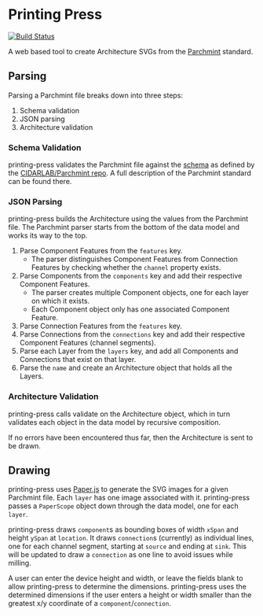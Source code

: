 # Printing Press

[![Build Status](https://travis-ci.com/brrcrites/printing-press.svg?branch=master)](https://travis-ci.com/brrcrites/printing-press)

A web based tool to create Architecture SVGs from the
[Parchmint](https://github.com/CIDARLAB/Parchmint) standard.

## Parsing
Parsing a Parchmint file breaks down into three steps:
1. Schema validation
2. JSON parsing
3. Architecture validation

### Schema Validation
printing-press validates the Parchmint file against the
[schema](https://github.com/CIDARLAB/Parchmint/blob/master/schema.json)
as defined by the [CIDARLAB/Parchmint repo](https://github.com/CIDARLAB/Parchmint).
A full description of the Parchmint standard can be found there.

### JSON Parsing
printing-press builds the Architecture using the values from the
Parchmint file. The Parchmint parser starts from the bottom of the data
model and works its way to the top.
1. Parse Component Features from the `features` key.
    * The parser distinguishes Component Features from  Connection Features
        by checking whether the `channel` property exists.
2. Parse Components from the `components` key and add their respective
    Component Features.
    * The parser creates multiple Component objects, one for each layer on
        which it exists.
    * Each Component object only has one associated Component Feature.
3. Parse Connection Features from the `features` key.
4. Parse Connections from the `connections` key and add their respective
    Component Features (channel segments).
5. Parse each Layer from the `layers` key, and add all Components and
    Connections that exist on that layer.
6. Parse the `name` and create an Architecture object that holds
    all the Layers.
    
### Architecture Validation
printing-press calls validate on the Architecture object, which in turn
validates each object in the data model by recursive composition.

If no errors have been encountered thus far, then the Architecture is sent to
be drawn.
    
## Drawing
printing-press uses [Paper.js](http://paperjs.org) to generate the SVG images for
a given Parchmint file. Each `layer` has one image associated with it.
printing-press passes a `PaperScope` object down through the data model, one for
each `layer`.

printing-press draws `component`s as bounding boxes of width `xSpan` and height
`ySpan` at `location`. It draws `connection`s (currently) as individual lines,
one for each channel segment, starting at `source` and ending at `sink`. This
will be updated to draw a `connection` as one line to avoid issues while milling.

A user can enter the device height and width, or leave the fields blank to
allow printing-press to determine the dimensions. printing-press uses the
determined dimensions if the user enters a height or width smaller than the
greatest x/y coordinate of a `component`/`connection`.
